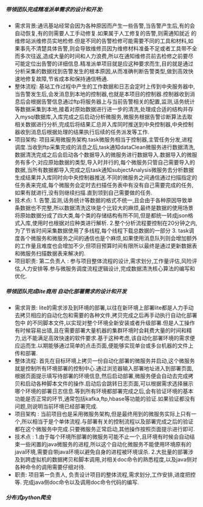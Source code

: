 ##### 带领团队完成精准派单需求的设计和开发:
* 需求背景:通讯基站经常会因为各种原因而产生一些告警,当告警产生后,有的会自动恢复,有的则需要人工手动修复.如果属于人工修复的告警,则需通知就近
的维修站派维修员实地检修.但是不同的告警检修可能需要不同的工具和材料,如果事先不清楚具体告警,则会导致维修员因为维修材料准备不足或者工具带不全而多次往返,造成大量的时间和人力浪费,所以在通知维修员前去检修之前要尽可能定位出告警的详细信息.精准派单项目就是应这种要求而生,目的就是通过分析采集的数据找到告警发生的根本原因,从而准确判断告警类型,做到高效快速地修复故障,节省成本和保持通信畅通.
* 整体流程: 基站工作过程中产生的工作数据和日志会定时上传到中央服务器中,当告警发生后,会发消息到本地的控制器,也就是本项目的控制器.控制器收到消息后会根据告警信息通过ftp将服务器上与当前告警相关的配置,监测,话务统计等数据采集到本地,接着对原始数据进行进一步的清洗,处理成合适的结构并存入mysql数据库,入库完成之后启动分析微服务,微服务根据告警诊断算法去取相关数据进行分析,完成后将结果汇总并入库同时推送到中央控制器,中央控制器收到消息后根据处理的结果执行后续的任务派发等工作.
* 项目架构: 项目采用微服务架构.task微服务相当于控制器,主管任务分发,进程调度.当收到ftp采集完成的消息之后,task通知dataClean微服务进行数据清洗,数据清洗完成之后会启动各个数据导入的微服务进行数据导入.数据导入的微服务有多个,对应原始数据的类型,导入时并行的,每个微服务只管自己需要导入的数据,当所有数据都导入完成之后task通知subjectAnalysis微服务去分析数据生成结果并入库同时向中央控制器推送.不同的微服务之间通信通过扫描指定的任务表来完成,每个微服务会定时去扫描任务表中有没有自己需要完成的任务,如果有就进行,没有则继续扫描.直到领到自己需要做的任务.
* 技术点: 1. 告警,监测,话务统计等数据的格式不统一,且会由于各种原因导致单条数据也不完整,所以数据清洗这块是个比较大的麻烦,最终是数据的使用场景将原始数据分成了四大类,每个类的存储结构有所不同,但是都统一转成json格式入库,使用时也根据对应种类进行解析. 2.整个分析流程要控制在20分钟之内,为了节省时间采集数据使用了多线程,每个线程下载总数据的一部分  3. task调度各个微服务和微服务之间的通信也是个麻烦,如果使用消息队列则会增加额外的工作量且难度也会增加不少,但项目预算时间有限所以最终是通过更新数据表和微服务扫描数据表来解决的.  
* 项目职责: 第二负责人 : 参与项目整体流程的设计,需求划分,工作量评估,风险评估,人力安排等.参与微服务调度流程逻辑设计,完成数据清洗核心算法的编写和优化.
##### 带领团队完成lite商用 自动化部署需求的设计和开发
* 需求背景: lite的需求涉及到环境的部署,以往在新环境上部署lite都是人力手动去拷贝相应的自动化包和需要的各种文件,拷贝完成之后再手动执行自动化部署包中
的不同脚本文件,以实现对整个环境全新安装或者升级部署.但是人工操作有时候容易出错,且在需要部署大量机器的集群环境时会耗费大量的时间和精力,远不能满足高效快速的软件要求.基于这种考虑,该自动化部署环境的需求便应运而生.以期能够通过简单的点击页面,便能够实现单台或多台机器的文件上传和部署.
* 整体流程: 首先在目标环境上拷贝一份自动化部署的微服务并启动,这个微服务就是控制所有环境部署的控制中心.通过浏览器输入部署地址进入到部署页面,根据页面提示填写待部署的环境信息,然后启动部署,微服务便会自动去完成拷贝和启动各种脚本文件的操作.启动后会跳转日志页面,可以根据需求选择展示哪个环境的部署日志信息.等到所有环境都部署完成之后,会有验证环境的基本功能是否正常的环节,通常包括kafka,ftp,hbase等功能的验证.如果验证都没有问题,则说明当前环境已经部署完成.
* 项目架构 : 当前项目也是采用微服务架构,但是最终用到的微服务实际上只有一个,所以相当于是个单体流程.与部署有关的控制流程以及部署完成之后的验证都在这个微服务中完成.只要微服务正常启动,其他操作按照页面提示进行即可.
* 技术点 : 1.由于每个环境所部署的微服务可能不止一个,且环境有时候会自动结束一些闲置的java微服务的进程,所以这个自动化微服务不能使用环境原有的java环境,需要自带java环境以避免自身的进程被环境误杀. 2.大批量的部署涉及到跨虚拟机的数据拷贝和脚本调用,对相关doc命令的熟悉程度,以及java侧对各种命令的调用需要仔细对待. 
* 职责: 项目第一负责人, 负责设计项目的整体流程,需求划分,工作安排,进度把控等. 完成java侧doc命令以及调用doc命令代码的编写.
##### 分布式python爬虫
